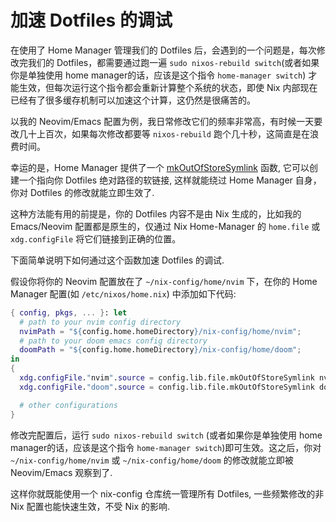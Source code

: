 # 加速 Dotfiles 的调试

在使用了 Home
Manager 管理我们的 Dotfiles 后，会遇到的一个问题是，每次修改完我们的 Dotfiles，都需要通过跑一遍
`sudo nixos-rebuild switch`(或者如果你是单独使用 home manager的话，应该是这个指令
`home-manager switch`) 才能生效，但每次运行这个指令都会重新计算整个系统的状态，即使 Nix 内部现在已经有了很多缓存机制可以加速这个计算，这仍然是很痛苦的。

以我的 Neovim/Emacs 配置为例，我日常修改它们的频率非常高，有时候一天要改几十上百次，如果每次修改都要等
`nixos-rebuild` 跑个几十秒，这简直是在浪费时间。

幸运的是，Home Manager 提供了一个 [mkOutOfStoreSymlink][mkOutOfStoreSymlink]
函数, 它可以创建一个指向你 Dotfiles 绝对路径的软链接, 这样就能绕过 Home
Manager 自身，你对 Dotfiles 的修改就能立即生效了.

这种方法能有用的前提是，你的 Dotfiles 内容不是由 Nix 生成的，比如我的 Emacs/Neovim 配置都是原生的，仅通过 Nix
Home-Manager 的 `home.file` 或 `xdg.configFile` 将它们链接到正确的位置。

下面简单说明下如何通过这个函数加速 Dotfiles 的调试.

假设你将你的 Neovim 配置放在了 `~/nix-config/home/nvim` 下，在你的 Home Manager 配置(如
`/etc/nixos/home.nix`) 中添加如下代码:

```nix
{ config, pkgs, ... }: let
  # path to your nvim config directory
  nvimPath = "${config.home.homeDirectory}/nix-config/home/nvim";
  # path to your doom emacs config directory
  doomPath = "${config.home.homeDirectory}/nix-config/home/doom";
in
{
  xdg.configFile."nvim".source = config.lib.file.mkOutOfStoreSymlink nvimPath;
  xdg.configFile."doom".source = config.lib.file.mkOutOfStoreSymlink doomPath;

  # other configurations
}
```

修改完配置后，运行 `sudo nixos-rebuild switch` (或者如果你是单独使用 home
manager的话，应该是这个指令 `home-manager switch`)即可生效。这之后，你对
`~/nix-config/home/nvim` 或 `~/nix-config/home/doom`
的修改就能立即被 Neovim/Emacs 观察到了.

这样你就既能使用一个 nix-config 仓库统一管理所有 Dotfiles, 一些频繁修改的非 Nix 配置也能快速生效，不受 Nix 的影响.

[mkOutOfStoreSymlink]:
  https://github.com/search?q=repo%3Anix-community%2Fhome-manager%20outOfStoreSymlink&type=code
